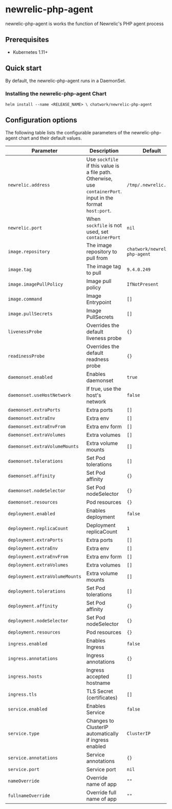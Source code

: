 # newrelic-php-agent

newrelic-php-agent is works the function of Newrelic's PHP agent process

## Prerequisites

* Kubernetes 1.11+

## Quick start
By default, the newrelic-php-agent runs in a DaemonSet.
### Installing the newrelic-php-agent Chart
```
helm install --name <RELEASE_NAME> \ chatwork/newrelic-php-agent
```

## Configuration options

The following table lists the configurable parameters of the newrelic-php-agent chart and their default values.

|  Parameter | Description | Default |
| --- | --- | --- |
|  `newrelic.address` | Use `sockfile` if this value is a file path. Otherwise, use `containerPort`. input in the format `host:port`.  | `/tmp/.newrelic.sock` |
|  `newrelic.port` | When `sockfile` is not used, set `containerPort`  | `nil` |
| `image.repository` | The image repository to pull from | `chatwork/newrelic-php-agent`|
| `image.tag` | The image tag to pull | `9.4.0.249`|
| `image.imagePullPolicy` | Image pull policy | `IfNotPresent` |
| `image.command` | Image Entrypoint | `[]` |
| `image.pullSecrets` | Image PullSecrets | `[]` |
|  `livenessProbe` | Overrides the default liveness probe | `{}` |
|  `readinessProbe` | Overrides the default readness probe | `{}` |
|  `daemonset.enabled` | Enables daemonset | `true` |
|  `daemonset.useHostNetwork` | If true, use the host's network | `false` |
|  `daemonset.extraPorts` | Extra ports | `[]` |
|  `daemonset.extraEnv` | Extra env | `[]` |
|  `daemonset.extraEnvFrom` | Extra env form | `[]` |
|  `daemonset.extraVolumes` | Extra volumes | `[]` |
|  `daemonset.extraVolumeMounts` | Extra volume mounts | `[]` |
|  `daemonset.tolerations` | Set Pod tolerations | `[]`|
|  `daemonset.affinity` | Set Pod affinity | `{}`|
|  `daemonset.nodeSelector` | Set Pod nodeSelector | `{}`|
|  `daemonset.resources` | Pod resources | `{}`|
|  `deployment.enabled` | Enables deployment | `false` |
|  `deployment.replicaCount` | Deployment replicaCount | `1` |
|  `deployment.extraPorts` | Extra ports | `[]` |
|  `deployment.extraEnv` | Extra env | `[]` |
|  `deployment.extraEnvFrom` | Extra env form | `[]` |
|  `deployment.extraVolumes` | Extra volumes | `[]` |
|  `deployment.extraVolumeMounts` | Extra volume mounts | `[]` |
|  `deployment.tolerations` | Set Pod tolerations | `[]`|
|  `deployment.affinity` | Set Pod affinity | `{}`|
|  `deployment.nodeSelector` | Set Pod nodeSelector | `{}`|
|  `deployment.resources` | Pod resources | `{}`|
|  `ingress.enabled` | Enables Ingress | `false` |
|  `ingress.annotations` | Ingress annotations | `{}` |
|  `ingress.hosts` | Ingress accepted hostname | `[]` |
|  `ingress.tls` | TLS Secret (certificates) | `[]` |
|  `service.enabled` | Enables Service | `false` |
|  `service.type` | Changes to ClusterIP automatically if ingress enabled | `ClusterIP` |
|  `service.annotations` | Service annotations | `{}` |
|  `service.port` | Service port | `nil` |
|  `nameOverride` | Override name of app | `""` |
|  `fullnameOverride` | Override full name of app | `""` |